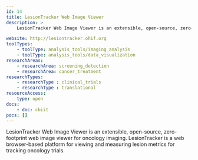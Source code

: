 ```yaml
---
id: 14
title: LesionTracker Web Image Viewer
description: >
    LesionTracker Web Image Viewer is an extensible, open-source, zero-footprint web image viewer for oncology imaging. LesionTracker is a web browser-based platform for viewing and measuring lesion metrics for tracking oncology trials .

website: http://lesiontracker.ohif.org
toolTypes:
    - toolType: analysis_tools/imaging_analysis
    - toolType: analysis_tools/data_visualization
researchAreas:
    - researchArea: screening_detection
    - researchArea: cancer_treatment
researchTypes:
    - researchType : clinical_trials
    - researchType : translational
resourceAccess:
    type: open
docs:
    - doc: cbiit
pocs: []        
---
```

LesionTracker Web Image Viewer is an extensible, open-source, zero-footprint web image viewer for oncology imaging. LesionTracker is a web browser-based platform for viewing and measuring lesion metrics for tracking oncology trials.
